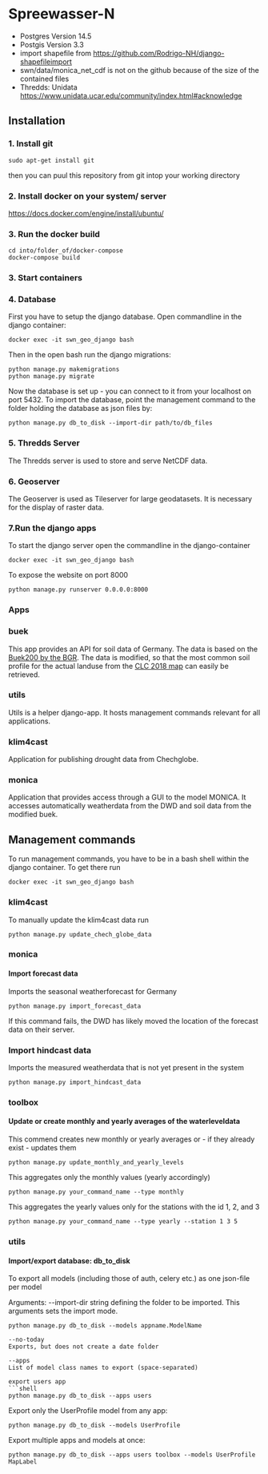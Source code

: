 # Spreewasser-N

- Postgres Version 14.5
- Postgis Version 3.3
- import shapefile from https://github.com/Rodrigo-NH/django-shapefileimport
- swn/data/monica_net_cdf is not on the github because of the size of the contained files
- Thredds: Unidata https://www.unidata.ucar.edu/community/index.html#acknowledge


## Installation
### 1. Install git
```shell
sudo apt-get install git
```
then you can puul this repository from git intop your working directory

### 2. Install docker on your system/ server
https://docs.docker.com/engine/install/ubuntu/


### 3. Run the docker build
```shell
cd into/folder_of/docker-compose
docker-compose build 
```
### 3. Start containers
### 4. Database
First you have to setup the django database. Open commandline in the django container:
```shell
docker exec -it swn_geo_django bash
```
Then in the open bash run the django migrations:
```shell
python manage.py makemigrations
python manage.py migrate
```
Now the database is set up - you can connect to it from your localhost on port 5432.
To import the database, point the management command to the folder holding the database as json files by:
```shell
python manage.py db_to_disk --import-dir path/to/db_files
```

### 5. Thredds Server
The Thredds server is used to store and serve NetCDF data.

### 6. Geoserver
The Geoserver is used as Tileserver for large geodatasets. It is necessary for the display of raster data.

### 7.Run the django apps
To start the django server open the commandline in the django-container
```shell
docker exec -it swn_geo_django bash
```

To expose the website on port 8000
```shell
python manage.py runserver 0.0.0.0:8000
```



### Apps

### buek
This app provides an API for soil data of Germany. The data is based on the [Buek200 by the BGR](https://www.bgr.bund.de/DE/Themen/Boden/Produkte/produkte_node.html). 
The data is modified, so that the most common soil profile for the actual landuse from the [CLC 2018 map](https://land.copernicus.eu/en/products/corine-land-cover/clc2018) can easily be retrieved.

### utils
Utils is a helper django-app. It hosts management commands relevant for all applications.

### klim4cast
Application for publishing drought data from Chechglobe.

### monica
Application that provides access through a GUI to the model MONICA. It accesses automatically weatherdata from the DWD and soil data from the modified buek.


## Management commands
To run management commands, you have to be in a bash shell within the django container. To get there run
```shell
docker exec -it swn_geo_django bash
```

### klim4cast
To manually update the klim4cast data run
```shell
python manage.py update_chech_globe_data
```

### monica
#### Import forecast data
Imports the seasonal weatherforecast for Germany
```shell
python manage.py import_forecast_data
```
If this command fails, the DWD has likely moved the location of the forecast data on their server.

### Import hindcast data
Imports the measured weatherdata that is not yet present in the system
```shell
python manage.py import_hindcast_data
```

### toolbox
#### Update or create monthly and yearly averages of the waterleveldata

This commend creates new monthly or yearly averages or - if they already exist - updates them
```shell
python manage.py update_monthly_and_yearly_levels
```
This aggregates only the monthly values (yearly accordingly)
```shell
python manage.py your_command_name --type monthly
```

This aggregates the yearly values only for the stations with the id 1, 2, and 3
```shell
python manage.py your_command_name --type yearly --station 1 3 5
```

### utils
#### Import/export database: db_to_disk
To export all models (including those of auth, celery etc.) as one json-file per model 

Arguments:
--import-dir 
string defining the folder to be imported. This arguments sets the import mode.
```shell
python manage.py db_to_disk --models appname.ModelName

--no-today
Exports, but does not create a date folder

--apps
List of model class names to export (space-separated)

export users app
```shell
python manage.py db_to_disk --apps users

```
Export only the UserProfile model from any app:
```shell
python manage.py db_to_disk --models UserProfile

```
Export multiple apps and models at once:
```shell
python manage.py db_to_disk --apps users toolbox --models UserProfile MapLabel


```